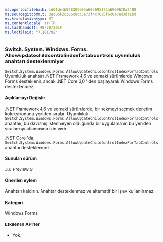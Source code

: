 ```yaml
---
ms.openlocfilehash: 1d01de4b978309e05a6036953f2a6909628a2480
ms.sourcegitcommit: 3ac05b2c386c8cc5e73f4c7665f6c0a7ed3da1bd
ms.translationtype: MT
ms.contentlocale: tr-TR
ms.lasthandoff: 09/20/2019
ms.locfileid: "71181792"
---
```

### <a name="switchsystemwindowsformsallowupdatechildcontrolindexfortabcontrols-compatibility-switch-not-supported"></a>Switch. System. Windows. Forms. Allowupdatechıldcontrolindexfortabcontrols uyumluluk anahtarı desteklenmiyor

`Switch.System.Windows.Forms.AllowUpdateChildControlIndexForTabControls` Uyumluluk anahtarı .NET Framework 4,6 ve sonraki sürümlerde Windows Forms desteklenir, ancak .NET Core 3,0 ' den başlayarak Windows Forms desteklenmez.

#### <a name="change-description"></a>Açıklamayı Değiştir

.NET Framework 4,6 ve sonraki sürümlerde, bir sekmeyi seçmek denetim koleksiyonunu yeniden sıralar. Uyumluluk `Switch.System.Windows.Forms.AllowUpdateChildControlIndexForTabControls` anahtarı, bu davranış istenmeyen olduğunda bir uygulamanın bu yeniden sıralamayı atlamasına izin verir.

.NET Core 'da, `Switch.System.Windows.Forms.AllowUpdateChildControlIndexForTabControls` anahtar desteklenmez.

#### <a name="version-introduced"></a>Sunulan sürüm

3,0 Preview 9

#### <a name="recommended-action"></a>Önerilen eylem

Anahtarı kaldırın. Anahtar desteklenmez ve alternatif bir işlev kullanılamaz.

#### <a name="category"></a>Kategori

Windows Forms

#### <a name="affected-apis"></a>Etkilenen API’ler

- Yok.

<!-- 

### Affected APIs

- Not detectable via API analysis

-->
